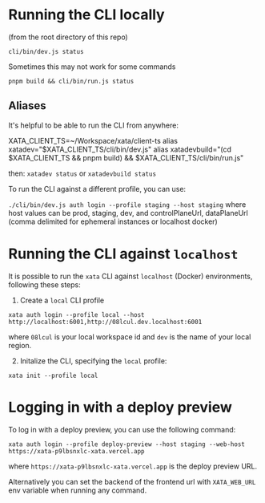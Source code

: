 # Running the CLI locally

(from the root directory of this repo)

`cli/bin/dev.js status`

Sometimes this may not work for some commands

`pnpm build && cli/bin/run.js status`

## Aliases

It's helpful to be able to run the CLI from anywhere:

XATA_CLIENT_TS=~/Workspace/xata/client-ts
alias xatadev="$XATA_CLIENT_TS/cli/bin/dev.js"
alias xatadevbuild="(cd $XATA_CLIENT_TS && pnpm build) && $XATA_CLIENT_TS/cli/bin/run.js"

then: `xatadev status` or `xatadevbuild status`

To run the CLI against a different profile, you can use:

`./cli/bin/dev.js auth login --profile staging --host staging` where host values can be prod, staging, dev, and controlPlaneUrl, dataPlaneUrl (comma delimited for ephemeral instances or localhost docker)

# Running the CLI against `localhost`

It is possible to run the `xata` CLI against `localhost` (Docker) environments, following these steps:

1. Create a `local` CLI profile

```
xata auth login --profile local --host http://localhost:6001,http://08lcul.dev.localhost:6001
```

where `08lcul` is your local workspace id and `dev` is the name of your local region.

2. Initalize the CLI, specifying the `local` profile:

```
xata init --profile local
```

# Logging in with a deploy preview

To log in with a deploy preview, you can use the following command:

```
xata auth login --profile deploy-preview --host staging --web-host https://xata-p9lbsnxlc-xata.vercel.app
```

where `https://xata-p9lbsnxlc-xata.vercel.app` is the deploy preview URL.

Alternatively you can set the backend of the frontend url with `XATA_WEB_URL` env variable when running any command.

